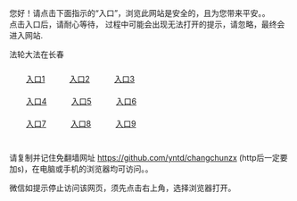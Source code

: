 您好！请点击下面指示的“入口”，浏览此网站是安全的，且为您带来平安。。 <br/>
点击入口后，请耐心等待， 过程中可能会出现无法打开的提示，请忽略，最终会进入网站. </br>

法轮大法在长春<br/>
<div style="padding:10px"><a style="margin:20px" target="_blank" href="https://d2ig6fmfk3g2ze.cloudfront.net/2Qpsp?uzfqhd" id="ccLink1" rel="nofollow">入口1</a> <a target="_blank" style="margin:20px" href="https://d2ga9jy92u1g05.cloudfront.net/2Qpsp?ktwrh" id="ccLink2" rel="nofollow">入口2</a> <a style="margin:20px" target="_blank" href="https://d2ba34yg4hkw3n.cloudfront.net/2Qpsp?pjssmgm" id="ccLink3" rel="nofollow">入口3</a></div>

<div style="padding:10px" ><a style="margin:20px" target="_blank" href="https://d2ig6fmfk3g2ze.cloudfront.net/2Qpsp?uzfqhd" id="ccLink4" rel="nofollow">入口4</a> <a style="margin:20px" href="https://d2ga9jy92u1g05.cloudfront.net/2Qpsp?ktwrh" target="_blank" id="ccLink5" rel="nofollow">入口5</a> <a style="margin:20px" href="https://d2ba34yg4hkw3n.cloudfront.net/2Qpsp?pjssmgm" target="_blank" id="ccLink6" rel="nofollow">入口6</a></div>

<div style="padding:10px"><a style="margin:20px" target="_blank" href="https://d2ig6fmfk3g2ze.cloudfront.net/2Qpsp?uzfqhd" id="ccLink7" rel="nofollow">入口7</a> <a style="margin:20px" href="https://d2ga9jy92u1g05.cloudfront.net/2Qpsp?ktwrh" target="_blank" id="ccLink8" rel="nofollow">入口8</a> <a style="margin:20px" target="_blank" href="https://d2ba34yg4hkw3n.cloudfront.net/2Qpsp?pjssmgm" id="ccLink9" rel="nofollow">入口9</a></div>

<br/>



请复制并记住免翻墙网址 https://github.com/yntd/changchunzx (http后一定要加s)，在电脑或手机的浏览器均可访问。。<br/>

微信如提示停止访问该网页，须先点击右上角，选择浏览器打开。
